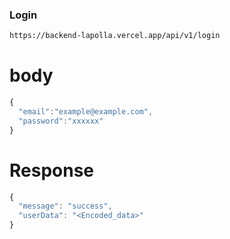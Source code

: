 ### Login
```bash
https://backend-lapolla.vercel.app/api/v1/login
```
# body
```js
{
  "email":"example@example.com",
  "password":"xxxxxx"
}
```
# Response
```js
{
  "message": "success",
  "userData": "<Encoded_data>"
}
```